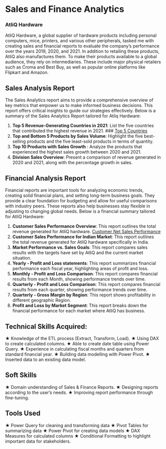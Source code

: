 # Sales and Finance Analytics

### AtliQ Hardware 
AtliQ Hardware, a global supplier of hardware products including personal computers, mice, printers, and various other peripherals, tasked me with creating sales and financial reports to evaluate the company’s performance over the years 2019, 2020, and 2021. In addition to retailing these products, AtliQ also manufactures them. To make their products available to a global audience, they rely on intermediaries. These include major physical retailers such as Croma and Best Buy, as well as popular online platforms like Flipkart and Amazon.

## Sales Analysis Report

The Sales Analytics report aims to provide a comprehensive overview of key metrics that empower us to make informed business decisions. This report offers critical insights to guide our strategies effectively. Below is a summary of the Sales Analytics Report tailored for Atliq Hardware:

1. **Top 5 Revenue-Generating Countries in 2021**: List the five countries that contributed the highest revenue in 2021. ### [Top 5 Countries](https://github.com/vipulkachave/AtliQ_Sales-and-Finance-Analytics-/blob/main/Top%205%20Countries.pdf) 
2. **Top and Bottom 5 Products by Sales Volume**: Highlight the five best-selling products and the five least-sold products in terms of quantity.
3. **Top 10 Products with Sales Growth** : Analyze the products that experienced the highest sales growth between 2020 and 2021.
4. **Division Sales Overview**: Present a comparison of revenue generated in 2020 and 2021, along with the percentage growth in sales.


## Financial Analysis Report

Financial reports are important tools for analyzing economic trends, creating solid financial plans, and setting long-term business goals. They provide a clear foundation for budgeting and allow for useful comparisons with industry peers. These reports also help businesses stay flexible in adjusting to changing global needs. Below is a financial summary tailored for AtliQ Hardware:

1. **Customer Sales Performance Overview**: This report outlines the total revenue generated for AtliQ hardware. [Customer Net Sales Performance](https://github.com/vipulkachave/AtliQ_Sales-and-Finance-Analytics-/blob/main/Customer%20Net%20sales%20Performance%20for%20India.pdf)
2. **Customer Sales Performance for Indian Market**: This report outlines the total revenue generated for AtliQ hardware specifically in India.
3. **Market Performance vs. Sales Goals**: This report compares sales results with the targets have set by AtliQ and the current market situation.
4. **Yearly - Profit and Loss statements**: This report summarizes financial performance each fiscal year, highlighting areas of profit and loss.
5. **Monthly - Profit and Loss Comparison**: This report compares financial results from each Month, showing performance trends over time.
6. **Quarterly - Profit and Loss Comparison**: This report compares financial results from each quarter, showing performance trends over time.
7. **Quarterly - Gross Margin by Region**: This report shows profitability in different geographic Region.
8. **Profit and Loss by Market Segment**: This report breaks down the financial performance for each market where AtliQ has business.

## Technical Skills Acquired:
★ Knowledge of the ETL process (Extract, Transform, Load).
★ Using DAX to create calculated columns.
★ Able to create date table using Power Query.
★ Experience in calculating fiscal months and quarters from standard financial year.
★ Building data modelling with Power Pivot.
★ Inserted data to an existing data model.

## Soft Skills
★ Domain understanding of Sales & Finance Reports.
★ Designing reports according to the user’s needs.
★ Improving report performance through fine-tuning.

## Tools Used
★ Power Query for cleaning and transforming data
★ Pivot Tables for summarizing data
★ Power Pivot for creating data models
★ DAX Measures for calculated columns
★ Conditional Formatting to highlight important data for stakeholders.

